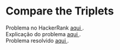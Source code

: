 # Compare the Triplets

Problema no HackerRank <a target="_blank" rel="noopener" href="https://www.hackerrank.com/challenges/compare-the-triplets/problem"> aqui </a>. </br>
Explicação do problema <a href="./Problem.pdf"> aqui </a>.
</br>
Problema resolvido <a href="./submission.js"> aqui </a>.